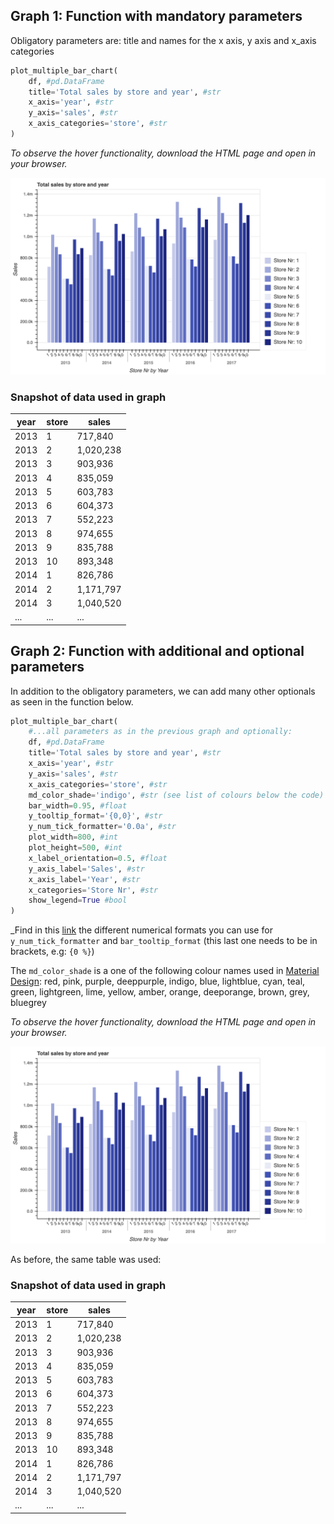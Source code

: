 ## Graph 1: Function with mandatory parameters

Obligatory parameters are: title and names for the x axis, y axis and x_axis categories 

```python
plot_multiple_bar_chart(
    df, #pd.DataFrame
    title='Total sales by store and year', #str
    x_axis='year', #str
    y_axis='sales', #str
    x_axis_categories='store', #str
)
```
_To observe the hover functionality, download the HTML page and open in your browser._

![dual_axis_multiple_bar_line_chart_extended](../static/images/multiple_bar_chart_extended.png)

### Snapshot of data used in graph

|   year |   store | sales     |
|--------|---------|-----------|
|   2013 |       1 | 717,840   |
|   2013 |       2 | 1,020,238 |
|   2013 |       3 | 903,936   |
|   2013 |       4 | 835,059   |
|   2013 |       5 | 603,783   |
|   2013 |       6 | 604,373   |
|   2013 |       7 | 552,223   |
|   2013 |       8 | 974,655   |
|   2013 |       9 | 835,788   |
|   2013 |      10 | 893,348   |
|   2014 |       1 | 826,786   |
|   2014 |       2 | 1,171,797 |
|   2014 |       3 | 1,040,520 |
|   ... |       ... | ... |




## Graph 2: Function with additional and optional parameters

In addition to the obligatory parameters, we can add many other optionals as seen in the function below.
```python
plot_multiple_bar_chart(
    #...all parameters as in the previous graph and optionally:
    df, #pd.DataFrame
    title='Total sales by store and year', #str
    x_axis='year', #str
    y_axis='sales', #str
    x_axis_categories='store', #str
    md_color_shade='indigo', #str (see list of colours below the code)
    bar_width=0.95, #float
    y_tooltip_format='{0,0}', #str
    y_num_tick_formatter='0.0a', #str
    plot_width=800, #int
    plot_height=500, #int
    x_label_orientation=0.5, #float
    y_axis_label='Sales', #str
    x_axis_label='Year', #str
    x_categories='Store Nr', #str
    show_legend=True #bool
)
```
_Find in this [link](https://bokeh.pydata.org/en/latest/docs/reference/models/formatters.html#bokeh.models.formatters.NumeralTickFormatter) 
the different numerical formats you can use for `y_num_tick_formatter` and `bar_tooltip_format` 
(this last one needs to be in brackets, e.g: `{0 %}`)

The `md_color_shade` is a one of the following colour names used in [Material Design](https://material-ui.com/customization/color/#color-palette):
red, pink, purple, deeppurple, indigo, blue, lightblue, cyan, teal, green, lightgreen, lime, yellow, amber, orange, 
deeporange, brown, grey, bluegrey

_To observe the hover functionality, download the HTML page and open in your browser._

![dual_axis_multiple_bar_line_chart_extended](../static/images/multiple_bar_chart_extended.png)

As before, the same table was used:

### Snapshot of data used in graph

|   year |   store | sales     |
|--------|---------|-----------|
|   2013 |       1 | 717,840   |
|   2013 |       2 | 1,020,238 |
|   2013 |       3 | 903,936   |
|   2013 |       4 | 835,059   |
|   2013 |       5 | 603,783   |
|   2013 |       6 | 604,373   |
|   2013 |       7 | 552,223   |
|   2013 |       8 | 974,655   |
|   2013 |       9 | 835,788   |
|   2013 |      10 | 893,348   |
|   2014 |       1 | 826,786   |
|   2014 |       2 | 1,171,797 |
|   2014 |       3 | 1,040,520 |
|   ... |       ... | ... |